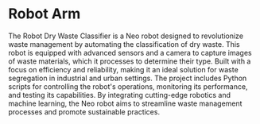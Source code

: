 # Robot Arm

The Robot Dry Waste Classifier is a Neo robot designed to revolutionize waste management by automating the classification of dry waste. This robot is equipped with advanced sensors and a camera to capture images of waste materials, which it processes to determine their type. Built with a focus on efficiency and reliability, making it an ideal solution for waste segregation in industrial and urban settings. The project includes Python scripts for controlling the robot's operations, monitoring its performance, and testing its capabilities. By integrating cutting-edge robotics and machine learning, the Neo robot aims to streamline waste management processes and promote sustainable practices.
